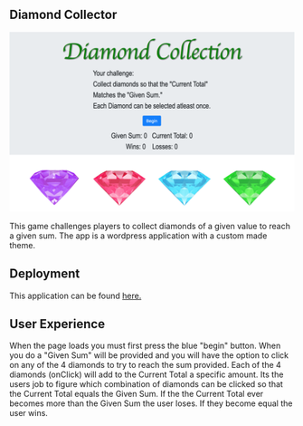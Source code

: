 ## Diamond Collector

![alt text][logo]

[logo]: https://github.com/mattkrebs2000/WordPressDiamondCollector/blob/master/Diamonds.png

This game challenges players to collect diamonds of a given value to reach a given sum. The app is a wordpress application with a custom made theme. 

## Deployment 

This application can be found [here.](https://salty-wildwood-84039.herokuapp.com/)

## User Experience

When the page loads you must first press the blue "begin" button. When you do a "Given Sum" will be provided and you will have the option to click on any of the 4 diamonds to try to reach the sum provided. Each of the 4 diamonds (onClick) will add to the Current Total a specific amount. Its the users job to figure which combination of diamonds can be clicked so that the Current Total equals the Given Sum. If the the Current Total ever becomes more than the Given Sum the user loses. If they become equal the user wins. 

